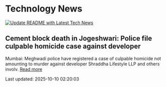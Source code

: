 # Technology News

[![Update README with Latest Tech News](https://github.com/tcdtist/daily-tech-digest/actions/workflows/main.yml/badge.svg)](https://github.com/tcdtist/daily-tech-digest/actions/workflows/main.yml)

## Cement block death in Jogeshwari: Police file culpable homicide case against developer
Mumbai: Meghwadi police have registered a case of culpable homicide not amounting to murder against developer Shraddha Lifestyle LLP and others involv.
[Read more](https://timesofindia.indiatimes.com/city/mumbai/cement-block-death-in-jogeshwari-police-file-culpable-homicide-case-against-developer/articleshow/124421991.cms)



Last updated: 2025-10-10 02:20:03